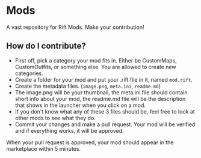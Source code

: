 # Mods
A vast repository for Rift Mods. Make your contribution!

## How do I contribute?
- First off, pick a category your mod fits in. Either be CustomMaps, CustomOutfits, or something else. You are allowed to create new categories.
- Create a folder for your mod and put your .rift file in it, named `mod.rift`.
- Create the metadata files. (`image.png`, `meta.ini`, `readme.md`)
- The image.png will be your thumbnail, the meta.ini file should contain short info about your mod, the readme.md file will be the description that shows in the launcher when you click on a mod.
- If you don't know what any of these 3 files should be, feel free to look at other mods to see what they do.
- Commit your changes and make a pull request. Your mod will be verified and if everything works, it will be approved.

When your pull request is approved, your mod should appear in the marketplace within 5 minutes.
